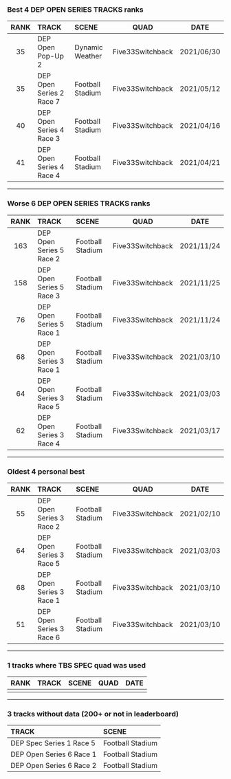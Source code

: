 ### Best 4 DEP OPEN SERIES TRACKS ranks
|RANK|TRACK|SCENE|QUAD|DATE|
|:---:|:---|:---|:---:|:---:|
|35|DEP Open Pop-Up 2|Dynamic Weather|Five33Switchback|2021/06/30|
|35|DEP Open Series 2 Race 7|Football Stadium|Five33Switchback|2021/05/12|
|40|DEP Open Series 4 Race 3|Football Stadium|Five33Switchback|2021/04/16|
|41|DEP Open Series 4 Race 4|Football Stadium|Five33Switchback|2021/04/21|
---
### Worse 6 DEP OPEN SERIES TRACKS ranks
|RANK|TRACK|SCENE|QUAD|DATE|
|:---:|:---|:---|:---:|:---:|
|163|DEP Open Series 5 Race 2|Football Stadium|Five33Switchback|2021/11/24|
|158|DEP Open Series 5 Race 3|Football Stadium|Five33Switchback|2021/11/25|
|76|DEP Open Series 5 Race 1|Football Stadium|Five33Switchback|2021/11/24|
|68|DEP Open Series 3 Race 1|Football Stadium|Five33Switchback|2021/03/10|
|64|DEP Open Series 3 Race 5|Football Stadium|Five33Switchback|2021/03/03|
|62|DEP Open Series 3 Race 4|Football Stadium|Five33Switchback|2021/03/17|
---
### Oldest 4 personal best
|RANK|TRACK|SCENE|QUAD|DATE|
|:---:|:---|:---|:---:|:---:|
|55|DEP Open Series 3 Race 2|Football Stadium|Five33Switchback|2021/02/10|
|64|DEP Open Series 3 Race 5|Football Stadium|Five33Switchback|2021/03/03|
|68|DEP Open Series 3 Race 1|Football Stadium|Five33Switchback|2021/03/10|
|51|DEP Open Series 3 Race 6|Football Stadium|Five33Switchback|2021/03/10|
---
### 1 tracks where TBS SPEC quad was used
|RANK|TRACK|SCENE|QUAD|DATE|
|:---:|:---|:---|:---:|:---:|
||||||
---
### 3 tracks without data (200+ or not in leaderboard)
|TRACK|SCENE|
|:---|:---|
|DEP Spec Series 1 Race 5|Football Stadium|
|DEP Open Series 6 Race 1|Football Stadium|
|DEP Open Series 6 Race 2|Football Stadium|
